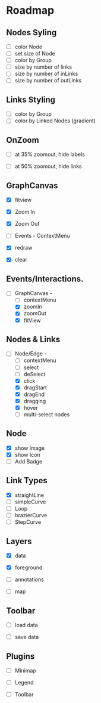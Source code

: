 # Roadmap

## Nodes Syling
- [ ] color Node 
- [ ] set size of Node
- [ ] color by Group 
- [ ] size by number of links 
- [ ] size by number of inLinks 
- [ ] size by number of outLinks  
 
 ## Links Styling
- [ ] color by Group
- [ ] color by Linked Nodes (gradient)

## OnZoom
- [ ] at 35% zoomout, hide labels
- [ ] at 50% zoomout, hide links 


## GraphCanvas
- [x] fitview 
- [x] Zoom In 
- [x] Zoom Out 
- [ ] Events - ContextMenu
- [x] redraw 
- [x] clear





## Events/Interactions.
- [ ] GraphCanvas - 
    - [ ] contextMenu
    - [x] zoomIn
    - [x] zoomOut
    - [x] fitView
 
## Nodes & Links 
- [ ] Node/Edge - 
    - [ ] contextMenu
    - [ ] select
    - [ ] deSelect
    - [x] click
    - [x] dragStart
    - [x] dragEnd 
    - [x] dragging 
    - [x] hover
    - [ ] multi-select nodes

## Node
- [x] show image
- [x] show Icon 
- [ ] Add Badge 

## Link Types
- [x] straightLine
- [ ] simpleCurve
- [ ] Loop 
- [ ] brazierCurve
- [ ] StepCurve 

## Layers
- [x] data 
- [x] foreground
- [ ] annotations
- [ ] map


## Toolbar 
- [ ] load data 
- [ ] save data 


## Plugins 
- [ ] Minimap
- [ ] Legend
- [ ] Toolbar



